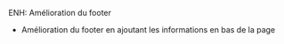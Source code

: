 ENH: Amélioration du footer

- Amélioration du footer en ajoutant les informations en bas de la page

